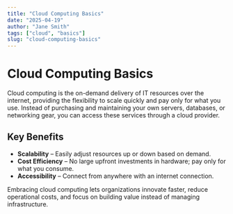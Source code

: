 ```yaml
---
title: "Cloud Computing Basics"
date: "2025-04-19"
author: "Jane Smith"
tags: ["cloud", "basics"]
slug: "cloud-computing-basics"
---
```


# Cloud Computing Basics

Cloud computing is the on-demand delivery of IT resources over the internet, providing the flexibility to scale quickly and pay only for what you use. Instead of purchasing and maintaining your own servers, databases, or networking gear, you can access these services through a cloud provider.

## Key Benefits

- **Scalability** – Easily adjust resources up or down based on demand.
- **Cost Efficiency** – No large upfront investments in hardware; pay only for what you consume.
- **Accessibility** – Connect from anywhere with an internet connection.

Embracing cloud computing lets organizations innovate faster, reduce operational costs, and focus on building value instead of managing infrastructure.